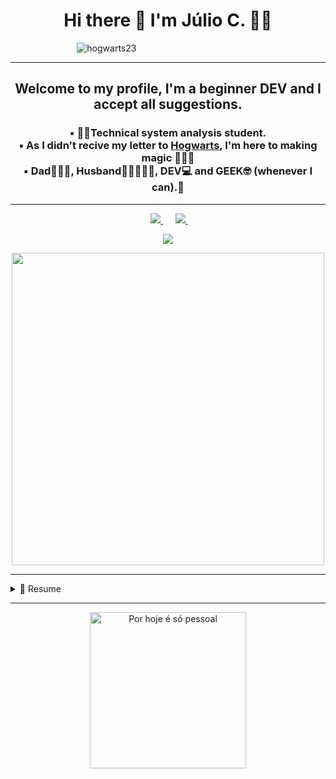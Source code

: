 <h1 align='center'>
  Hi there 👋 I'm Júlio C. 👨‍💻
</h1>


&nbsp;&nbsp;&nbsp;&nbsp;&nbsp;&nbsp;&nbsp;&nbsp;&nbsp;&nbsp;&nbsp;&nbsp;&nbsp;&nbsp;&nbsp;&nbsp;&nbsp;&nbsp;&nbsp;&nbsp;&nbsp;&nbsp;&nbsp;&nbsp;&nbsp;&nbsp; ![hogwarts23](https://user-images.githubusercontent.com/79371902/117088560-35095300-ad29-11eb-90c7-6d72de4c8860.jpg)

---




<h2 align= 'center'>Welcome to my profile, I'm a beginner DEV and I accept all suggestions.</h2>

<h3 align= 'center'>▪️ 👨‍🎓Technical system analysis student.<br> 
▪️ As I didn't recive my letter to <b><u>Hogwarts</u></b>, I'm here to making magic 🧙🏼‍♂️<br> 
▪️ Dad👨‍👩‍👧, Husband👩🏽‍🤝‍👨🏼, DEV💻 and GEEK🤓 (whenever I can).👻</h3>

---

<p align='center'>
 &nbsp;&nbsp;
 
   <a href="https://www.linkedin.com/in/júlio-cesar-da-silva-3b4461164/">
    <img src="https://img.shields.io/badge/linkedin-%230077B5.svg?&style=for-the-badge&logo=linkedin&logoColor=white" />
  </a>&nbsp;&nbsp;&nbsp;&nbsp;
  <a href="https://instagram.com/jcesar13nomadic_/">
    <img src="https://img.shields.io/badge/instagram-%23E4405F.svg?&style=for-the-badge&logo=instagram&logoColor=white" />        
  </a>&nbsp;&nbsp;
  
</p>
<p align="center">
  <a href="https://github.com/anuraghazra/github-readme-stats">
    <img
      align="center"
      src="https://github-readme-stats.vercel.app/api/top-langs/?username=juliodev-13&layout=compact&theme=dark"
    />

<p align='center'>
  <a href="#"><img src="https://github-readme-stats.vercel.app/api?username=juliodev-13&show_icons=true&count_private=true&theme=dark" width="500"></a>
</p>

 ---   
    
<details>
  <summary>📃 Resume</summary>
  <br>
 <h3> ▪️  Education 🤓 </h3><br>
  <br>
   [Algoritmo](https://github.com/juliodev-13/juliodev-13/files/6543545/Algoritmo.pdf)<br>
   [Bases Numéricas](https://github.com/juliodev-13/juliodev-13/files/6543546/Bases.Numericas.pdf) <br>
   [Hardware](https://github.com/juliodev-13/juliodev-13/files/6543549/Hardware.pdf)<br>
   [HTML5&CSS3](https://github.com/juliodev-13/juliodev-13/files/6543550/HTML5.CSS3.pdf)<br>
   [JavaScript](https://github.com/juliodev-13/juliodev-13/files/6543551/JavaScript.pdf)<br>
   [Nodejs & MongoDB](https://github.com/juliodev-13/juliodev-13/files/6543552/Nodejs.MongoDB.pdf)<br>
   [Redes de Computadores](https://github.com/juliodev-13/juliodev-13/files/6543553/Redes.de.Computadores.pdf)<br>
   [Inglês](https://github.com/juliodev-13/juliodev-13/files/6543554/Ingles.pdf)<br>
  <br>
  
  <h3> ▪️  College 👨🏼‍🎓 </h3> <br>
  &nbsp;&nbsp; Technical system analysis - UNIP
    
  
</details>  

---
    
<p align='center'>
<img src="https://cdn-images-1.medium.com/max/800/0*VV3Nmxgv3KX4sLhr.gif" alt="Por hoje é só pessoal" title="Por hoje é só pessoal" width="250">
</p>


